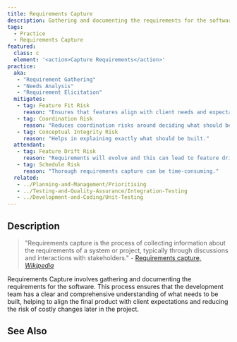 ```yaml
---
title: Requirements Capture
description: Gathering and documenting the requirements for the software.
tags: 
  - Practice
  - Requirements Capture
featured: 
  class: c
  element: '<action>Capture Requirements</action>'
practice:
  aka: 
   - "Requirement Gathering"
   - "Needs Analysis"
   - "Requirement Elicitation"
  mitigates:
   - tag: Feature Fit Risk
     reason: "Ensures that features align with client needs and expectations."
   - tag: Coordination Risk
     reason: "Reduces coordination risks around deciding what should be built."
   - tag: Conceptual Integrity Risk
     reason: "Helps in explaining exactly what should be built."
  attendant:
   - tag: Feature Drift Risk
     reason: "Requirements will evolve and this can lead to feature drift."
   - tag: Schedule Risk
     reason: "Thorough requirements capture can be time-consuming."
  related:
   - ../Planning-and-Management/Prioritising
   - ../Testing-and-Quality-Assurance/Integration-Testing
   - ../Development-and-Coding/Unit-Testing
---
```


<PracticeIntro details={frontMatter} /> 

## Description

> "Requirements capture is the process of collecting information about the requirements of a system or project, typically through discussions and interactions with stakeholders." - [Requirements capture, _Wikipedia_](https://en.wikipedia.org/wiki/Requirements_capture)

Requirements Capture involves gathering and documenting the requirements for the software. This process ensures that the development team has a clear and comprehensive understanding of what needs to be built, helping to align the final product with client expectations and reducing the risk of costly changes later in the project.

## See Also

<TagList tag="Requirements Capture" />

